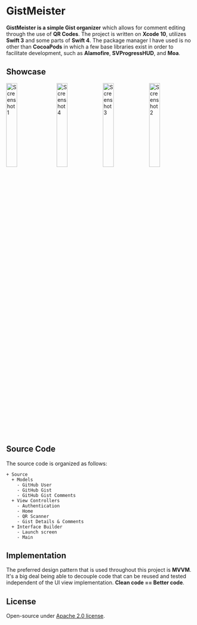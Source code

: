 <h1>GistMeister</h1>

**GistMeister is a simple Gist organizer** which allows for comment editing through the use of **QR Codes**. The project is written on **Xcode 10**, utilizes **Swift 3** and some parts of **Swift 4**. The package manager I have used is no other than **CocoaPods** in which a few base libraries exist in order to facilitate development, such as **Alamofire**, **SVProgressHUD**, and **Moa**.

<h2>Showcase</h2>

<img alt="Screenshot 1" src="https://raw.githubusercontent.com/dkoluris/gistmeister/master/Screenshots/1.png" width="24%"/><img alt="Screenshot 2" src="https://raw.githubusercontent.com/dkoluris/gistmeister/master/Screenshots/2.png" width="24%" align="right"/><img alt="Screenshot 3" src="https://raw.githubusercontent.com/dkoluris/gistmeister/master/Screenshots/3.png" width="24%" align="right"/><img alt="Screenshot 4" src="https://raw.githubusercontent.com/dkoluris/gistmeister/master/Screenshots/4.png" width="24%" align="right"/>

<h2>Source Code</h2>

The source code is organized as follows:
```
+ Source
  + Models
    - GitHub User
    - GitHub Gist
    - GitHub Gist Comments
  + View Controllers
    - Authentication
    - Home
    - QR Scanner
    - Gist Details & Comments
  + Interface Builder
    - Launch screen
    - Main
```

<h2>Implementation</h2>

The preferred design pattern that is used throughout this project is **MVVM**. It's a big deal being able to decouple code that can be reused and tested independent of the UI view implementation. **Clean code == Better code**.

<h2>License</h2>

Open-source under [Apache 2.0 license](https://www.apache.org/licenses/LICENSE-2.0).
